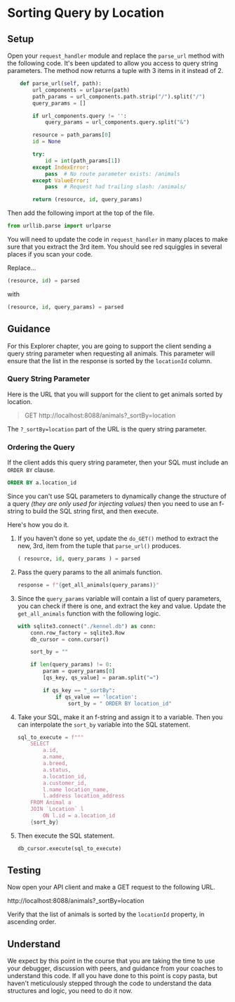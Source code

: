 # Sorting Query by Location

## Setup

Open your `request_handler` module and replace the `parse_url` method with the following code. It's been updated to allow you access to query string parameters. The method now returns a tuple with 3 items in it instead of 2.

```py
    def parse_url(self, path):
        url_components = urlparse(path)
        path_params = url_components.path.strip("/").split("/")
        query_params = []

        if url_components.query != '':
            query_params = url_components.query.split("&")

        resource = path_params[0]
        id = None

        try:
            id = int(path_params[1])
        except IndexError:
            pass  # No route parameter exists: /animals
        except ValueError:
            pass  # Request had trailing slash: /animals/

        return (resource, id, query_params)
```

Then add the following import at the top of the file.

```py
from urllib.parse import urlparse
```

You will need to update the code in `request_handler` in many places to make sure that you extract the 3rd item. You should see red squiggles in several places if you scan your code.

Replace...

```py
(resource, id) = parsed
```

with

```py
(resource, id, query_params) = parsed
```

## Guidance

For this Explorer chapter, you are going to support the client sending a query string parameter when requesting all animals. This parameter will ensure that the list in the response is sorted by the `locationId` column.

### Query String Parameter

Here is the URL that you will support for the client to get animals sorted by location.

> GET http://localhost:8088/animals?_sortBy=location

The `?_sortBy=location` part of the URL is the query string parameter.

### Ordering the Query

If the client adds this query string parameter, then your SQL must include an `ORDER BY` clause.

```sql
ORDER BY a.location_id
```

Since you can't use SQL parameters to dynamically change the structure of a query _(they are only used for injecting values)_ then you need to use an f-string to build the SQL string first, and then execute.

Here's how you do it.

1. If you haven't done so yet, update the `do_GET()` method to extract the new, 3rd, item from the tuple that `parse_url()` produces.
    ```py
    ( resource, id, query_params ) = parsed
    ```
1. Pass the query params to the all animals function.
    ```py
    response = f"{get_all_animals(query_params)}"
    ```
1. Since the `query_params` variable will contain a list of query parameters, you can check if there is one, and extract the key and value. Update the `get_all_animals` function with the following logic.
    ```py
    with sqlite3.connect("./kennel.db") as conn:
        conn.row_factory = sqlite3.Row
        db_cursor = conn.cursor()

        sort_by = ""

        if len(query_params) != 0:
            param = query_params[0]
            [qs_key, qs_value] = param.split("=")

            if qs_key == "_sortBy":
                if qs_value == 'location':
                    sort_by = " ORDER BY location_id"
    ```
1. Take your SQL, make it an f-string and assign it to a variable. Then you can interpolate the `sort_by` variable into the SQL statement.
    ```py
    sql_to_execute = f"""
        SELECT
            a.id,
            a.name,
            a.breed,
            a.status,
            a.location_id,
            a.customer_id,
            l.name location_name,
            l.address location_address
        FROM Animal a
        JOIN `Location` l
            ON l.id = a.location_id
        {sort_by}
    ```
1. Then execute the SQL statement.
    ```py
    db_cursor.execute(sql_to_execute)
    ```

## Testing

Now open your API client and make a GET request to the following URL.

http://localhost:8088/animals?_sortBy=location

Verify that the list of animals is sorted by the `locationId` property, in ascending order.

## Understand

We expect by this point in the course that you are taking the time to use your debugger, discussion with peers, and guidance from your coaches to understand this code. If all you have done to this point is copy pasta, but haven't meticulously stepped through the code to understand the data structures and logic, you need to do it now.